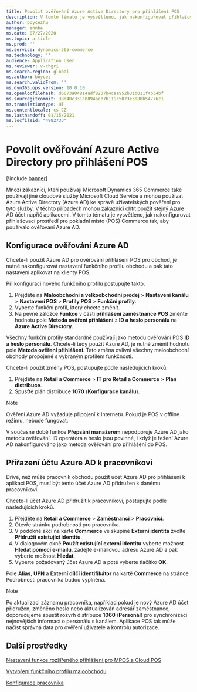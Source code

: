 ```yaml
---
title: Povolit ověřování Azure Active Directory pro přihlášení POS
description: V tomto tématu je vysvětleno, jak nakonfigurovat přihlašovací prostředí pro Microsoft Dynamics 365 Commerce pokladní místo (POS) tak, aby používalo ověřování Azure Active Directory.
author: boycezhu
manager: annbe
ms.date: 07/27/2020
ms.topic: article
ms.prod: ''
ms.service: dynamics-365-commerce
ms.technology: ''
audience: Application User
ms.reviewer: v-chgri
ms.search.region: global
ms.author: boycez
ms.search.validFrom: ''
ms.dyn365.ops.version: 10.0.10
ms.openlocfilehash: d6073a04814adf8237b4caa952b31b011f4b34bf
ms.sourcegitcommit: 38d40c331c8894acb7b119c5073e3088b54776c1
ms.translationtype: HT
ms.contentlocale: cs-CZ
ms.lasthandoff: 01/15/2021
ms.locfileid: "4982733"
---
```

# <a name="enable-azure-active-directory-authentication-for-pos-sign-in"></a>Povolit ověřování Azure Active Directory pro přihlášení POS
[!include [banner](includes/banner.md)]


Mnozí zákazníci, kteří používají Microsoft Dynamics 365 Commerce také používají jiné cloudové služby Microsoft Cloud Service a mohou používat Azure Active Directory (Azure AD) ke správě uživatelských pověření pro tyto služby. V těchto případech mohou zákazníci chtít použít stejný Azure AD účet napříč aplikacemi. V tomto tématu je vysvětleno, jak nakonfigurovat přihlašovací prostředí pro pokladní místo (POS) Commerce tak, aby používalo ověřování Azure AD.

## <a name="configure-azure-ad-authentication"></a>Konfigurace ověřování Azure AD

Chcete-li použít Azure AD pro ověřování přihlášení POS pro obchod, je nutné nakonfigurovat nastavení funkčního profilu obchodu a pak tato nastavení aplikovat na klienty POS.

Při konfiguraci nového funkčního profilu postupujte takto.

1. Přejděte na **Maloobchodní a velkoobchodní prodej** \> **Nastavení kanálu** \> **Nastavení POS** \> **Profily POS** \> **Funkční profily**.
1. Vyberte funkční profil, který chcete změnit.
1. Na pevné záložce **Funkce** v části **přihlášení zaměstnance POS** změňte hodnotu pole **Metoda ověření přihlášení** z **ID a heslo personálu** na **Azure Active Directory**.

Všechny funkční profily standardně používají jako metodu ověřování POS **ID a heslo personálu**. Chcete-li tedy použít Azure AD, je nutné změnit hodnotu pole **Metoda ověření přihlášení**. Tato změna ovlivní všechny maloobchodní obchody propojené s vybraným profilem funkčnosti.

Chcete-li použít změny POS, postupujte podle následujících kroků.

1. Přejděte na **Retail a Commerce** \> **IT pro Retail a Commerce** \> **Plán distribuce**.
1. Spusťte plán distribuce **1070** (**Konfigurace kanálu**).

> [!NOTE]
> Ověření Azure AD vyžaduje připojení k Internetu. Pokud je POS v offline režimu, nebude fungovat.
> 
> V současné době funkce **Přepsání manažerem** nepodporuje Azure AD jako metodu ověřování. ID operátora a heslo jsou povinné, i když je řešení Azure AD nakonfigurováno jako metoda ověřování pro přihlášení do POS.

## <a name="associate-an-azure-ad-account-with-a-worker"></a>Přiřazení účtu Azure AD k pracovníkovi

Dříve, než může pracovník obchodu použít účet Azure AD pro přihlášení k aplikaci POS, musí být tento účet Azure AD přidružen k danému pracovníkovi.

Chcete-li účet Azure AD přidružit k pracovníkovi, postupujte podle následujících kroků.

1. Přejděte na **Retail a Commerce** \> **Zaměstnanci** \> **Pracovníci**.
1. Otevře stránku podrobností pro pracovníka.
1. V podokně akcí na kartě **Commerce** ve skupině **Externí identita** zvolte **Přidružit existující identitu**.
1. V dialogovém okně **Použít existující externí identitu** vyberte možnost **Hledat pomocí e-mailu**, zadejte e-mailovou adresu Azure AD a pak vyberte možnost **Hledat**.
1. Vyberte požadovaný účet Azure AD a poté vyberte tlačítko **OK**.

Pole **Alias**, **UPN** a **Externí dílčí identifikátor** na kartě **Commerce** na stránce Podrobnosti pracovníka budou vyplněna.

> [!NOTE]
> Po aktualizaci záznamu pracovníka, například pokud je nový Azure AD účet přidružen, změněno heslo nebo aktualizován adresář zaměstnance, doporučujeme spustit rozvrh distribuce **1060** (**Personál**) pro synchronizaci nejnovějších informací o personálu s kanálem. Aplikace POS tak může načíst správná data pro ověření uživatele a kontrolu autorizace.

## <a name="additional-resources"></a>Další prostředky

[Nastavení funkce rozšířeného přihlášení pro MPOS a Cloud POS](extended-logon.md)

[Vytvoření funkčního profilu maloobchodu](retail-functionality-profile.md)

[ Konfigurace pracovníka](https://docs.microsoft.com/dynamics365/commerce/tasks/worker)
